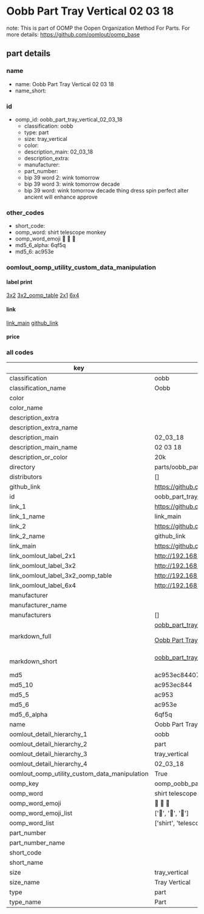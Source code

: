# Oobb Part Tray Vertical 02 03 18  

note: This is part of OOMP the Oopen Organization Method For Parts. For more details: https://github.com/oomlout/oomp_base

##  part details





### name
* name: Oobb Part Tray Vertical 02 03 18
* name_short: 
### id
* oomp_id: oobb_part_tray_vertical_02_03_18
  * classification: oobb
  * type: part
  * size: tray_vertical
  * color: 
  * description_main: 02_03_18
  * description_extra: 
  * manufacturer: 
  * part_number: 
  * bip 39 word 2: wink tomorrow
  * bip 39 word 3: wink tomorrow decade
  * bip 39 word: wink tomorrow decade thing dress spin perfect alter ancient will enhance approve

### other_codes
* short_code: 
* oomp_word: shirt telescope monkey
* oomp_word_emoji :shirt: :telescope: :monkey:
* md5_6_alpha: 6qf5q
* md5_6: ac953e






### oomlout_oomp_utility_custom_data_manipulation
#### label print
[3x2](http://192.168.1.245:1112/?label=oomp%206qf5q)
[3x2_oomp_table](http://192.168.1.107:1112/?label=oomp%206qf5q)
[2x1](http://192.168.1.242:1112/?label=oomp%206qf5q)
[6x4](http://192.168.1.55:1112/?label=oomp%206qf5q)    

#### link

[link_main](https://github.com/oomlout/oomlout_oomp_current_version_messy/tree/main/parts/oobb_part_tray_vertical_02_03_18) [github_link](https://github.com/oomlout/oomlout_oomp_part_src/tree/main/parts/oobb_part_tray_vertical_02_03_18)                             

#### price







### all codes 
| key | value |  
| --- | --- |  
| classification | oobb |  
| classification_name | Oobb |  
| color |  |  
| color_name |  |  
| description_extra |  |  
| description_extra_name |  |  
| description_main | 02_03_18 |  
| description_main_name | 02 03 18 |  
| description_or_color | 20k |  
| directory | parts/oobb_part_tray_vertical_02_03_18 |  
| distributors | [] |  
| github_link | https://github.com/oomlout/oomlout_oomp_part_src/tree/main/parts/oobb_part_tray_vertical_02_03_18 |  
| id | oobb_part_tray_vertical_02_03_18 |  
| link_1 | https://github.com/oomlout/oomlout_oomp_current_version_messy/tree/main/parts/oobb_part_tray_vertical_02_03_18 |  
| link_1_name | link_main |  
| link_2 | https://github.com/oomlout/oomlout_oomp_part_src/tree/main/parts/oobb_part_tray_vertical_02_03_18 |  
| link_2_name | github_link |  
| link_main | https://github.com/oomlout/oomlout_oomp_current_version_messy/tree/main/parts/oobb_part_tray_vertical_02_03_18 |  
| link_oomlout_label_2x1 | http://192.168.1.242:1112/?label=oomp%206qf5q |  
| link_oomlout_label_3x2 | http://192.168.1.245:1112/?label=oomp%206qf5q |  
| link_oomlout_label_3x2_oomp_table | http://192.168.1.107:1112/?label=oomp%206qf5q |  
| link_oomlout_label_6x4 | http://192.168.1.55:1112/?label=oomp%206qf5q |  
| manufacturer |  |  
| manufacturer_name |  |  
| manufacturers | [] |  
| markdown_full | [oobb_part_tray_vertical_02_03_18](https://github.com/oomlout/oomlout_oomp_current_version_messy/tree/main/parts/oobb_part_tray_vertical_02_03_18)<br>[](https://github.com/oomlout/oomlout_oomp_current_version_messy/tree/main/parts/oobb_part_tray_vertical_02_03_18)<br>[Oobb Part Tray Vertical 02 03 18](https://github.com/oomlout/oomlout_oomp_current_version_messy/tree/main/parts/oobb_part_tray_vertical_02_03_18)<br><br> |  
| markdown_short | [oobb_part_tray_vertical_02_03_18](https://github.com/oomlout/oomlout_oomp_current_version_messy/tree/main/parts/oobb_part_tray_vertical_02_03_18)<br><br> |  
| md5 | ac953ec84407746347a15e0a71390fde |  
| md5_10 | ac953ec844 |  
| md5_5 | ac953 |  
| md5_6 | ac953e |  
| md5_6_alpha | 6qf5q |  
| name | Oobb Part Tray Vertical 02 03 18 |  
| oomlout_detail_hierarchy_1 | oobb |  
| oomlout_detail_hierarchy_2 | part |  
| oomlout_detail_hierarchy_3 | tray_vertical |  
| oomlout_detail_hierarchy_4 | 02_03_18 |  
| oomlout_oomp_utility_custom_data_manipulation | True |  
| oomp_key | oomp_oobb_part_tray_vertical_02_03_18 |  
| oomp_word | shirt telescope monkey |  
| oomp_word_emoji | :shirt: :telescope: :monkey: |  
| oomp_word_emoji_list | [':shirt:', ':telescope:', ':monkey:'] |  
| oomp_word_list | ['shirt', 'telescope', 'monkey'] |  
| part_number |  |  
| part_number_name |  |  
| short_code |  |  
| short_name |  |  
| size | tray_vertical |  
| size_name | Tray Vertical |  
| type | part |  
| type_name | Part |  
